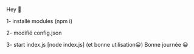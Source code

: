 Hey 👋

1- installé modules (npm i)

2- modifié config.json

3- start index.js [node index.js] (et bonne utilisation😀) Bonne journée 😀
